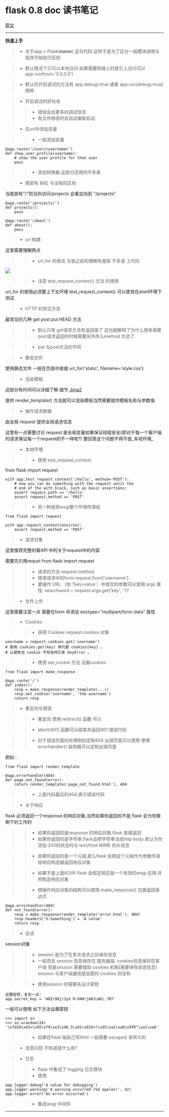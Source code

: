 flask 0.8 doc 读书笔记
===
[原文](https://dormousehole.readthedocs.org/en/latest/index.html)

******
**快速上手**

>* 关于app = Flask(__name__)
这句代码 这样子是为了区分一般模块调用与程序开始执行区别

>* 默认情况下只可以本地访问 如果需要网络上的其它人访问可以  app.run(host='0.0.0.0')

>* 默认的开启调试的方法有 app.debug=true 或者 app.run(debug=true) 两种 

>* 开启调试的好处有 
>>* 错误会出更多的调试信息
>>* 有文件修改时会自动重新启动

>* 在url中添加变量

>>*  一般添加变量

    @app.route('/user/<username>')
    def show_user_profile(username):
        # show the user profile for that user
        pass

>>* 添加转换器 这部分还用的不多奥

>* 尾部有 斜杠  与没有的区别

当尾部有"/"则当你访问/projects 会重定向到 "/projects"

    @app.route('/projects/')
    def projects():
        pass
    
    @app.route('/about')
    def about():
        pass

>* url 构建

这里需要理解两点
>>* url_for 的用法 与我之前的理解有差距 不多说 上代码

![](http://vdisk-thumb-3.wcdn.cn/frame.1024x768/data.vdisk.me/55890007/4062a314dbc348a1942538b32451474db5731cb5?ip=1364746800,10.73.26.36&ssig=ldQFmzKD6e&Expires=1364745600&KID=sae,l30zoo1wmz)

>>* 注意 
 test_request_context() 方法 的使用
 
 url_for 的使用必须要上下文环境 test_request_context() 可以使其在shell环境下测试

>* HTTP 的常见方法

最常见的几种 get post put HEAD 方法

>>* 默认只有 get请求方法有返回值了 这也就解释了为什么很多需要post请求返回的时候需要另外传入method 方法了..

>>* put 与post方法的不同

>* 静态文件

使用静态文件 一般在页面中直接 url_for('static', filename='style.css')

>* 渲染模板 

这部分有时间可以详细了解 细节   [Jinja2](http://jinja.pocoo.org/2/)

提供   render_template() 方法就可以渲染模板当然需要提供模板名称与参数值


>* 操作请求数据

由全局  request 提供全局请求信息

这里有一点需要讨论 request 是全局变量如果保证线程安全(即对于每一个客户端的请求保证每一个request的不一样呢?) 要回答这个问题不得不提_本地环境_

>* 本地环境 

>>* 使用  test_request_context 

from flask import request

    with app.test_request_context('/hello', method='POST'):
        # now you can do something with the request until the
        # end of the with block, such as basic assertions:
        assert request.path == '/hello'
        assert request.method == 'POST'

>>* 另一种是把wsgi整个环境传递给 

    from flask import request
    
    with app.request_context(environ):
        assert request.method == 'POST'



>* 请求对象

这里推荐完整的看API 中的关于request中的内容


需要先引用requst  from flask import request

>>* 请求的方法  request.method 
>>* 使用请求中的form request.form['username']
>>*  要操作 URL （如 ?key=value ）中提交的参数可以使用 args 属性: 
searchword = request.args.get('key', '')?

>* 文件上传

这里需要注意一点 需要在form 中添加 enctype="multipart/form-data" 属性 


>* Cookies

>>* 获得 Cookies  request.cookies 对象 

    username = request.cookies.get('username')
    # 使用 cookies.get(key) 来代替 cookies[key] ，
    # 以避免当 cookie 不存在时引发 KeyError 。
    
>>* 使用  set_cookie 方法 设置cookies

    from flask import make_response
    
    @app.route('/')
    def index():
        resp = make_response(render_template(...))
        resp.set_cookie('username', 'the username')
        return resp

>* 重定向与错误

>>* 重定向 使用  redirect() 函数 可以

>>* abort(401) 函数可以结束并返回401 错误代码

>>* 对于错误页面的处理例如定制404 出错页面可以使用 使用 errorhandler() 装饰器可以定制出错页面

例如 :

    from flask import render_template
    
    @app.errorhandler(404)
    def page_not_found(error):
        return render_template('page_not_found.html'), 404

>>* 上面代码最后的404,表示错误代码

>* 关于响应

flask 必须返回一个response 的响应对象,当然如果你返回的不是,flask 会为你做剩下的工作的
>>* 如果你返回的是response 的响应对象,flask 直接返回
>>* 如果你返回的是字符串,flask会把字符串当成http body 默认为你添加 200的状态吗与 text/html MIME  的头信息

>>* 如果你返回的是一个元祖,那么flask 会把这个元祖作为参数传递给响应构造器返回响应对象

>>* 如果不是上面的3中 flask 会假定响应是一个有效的wsgi 应用.并把构造响应对象

>>* 想操作响应对象的结构可以使用   make_response() 包裹返回表达式

    @app.errorhandler(404)
    def not_found(error):
        resp = make_response(render_template('error.html'), 404)
        resp.headers['X-Something'] = 'A value'
        return resp

>* 会话 

session对象

>>* session 是为了在多次请求之前保存信息
>>* 一般而言 session 信息保存在 服务器端. cookies信息保存在客户端 但是session 需要借助 cookies 机制(需要保存状态信息)  session 与客户端通信是加密的 cookies 则没有

>>* 使用session 时需要先设计密钥
    
    设置密钥，复杂一点：
    app.secret_key = 'A0Zr98j/3yX R~XHH!jmN]LWX/,?RT'

一般可以使用 如下方法设置密钥

    >>> import os
    >>> os.urandom(24)
    '\xfd{H\xe5<\x95\xf9\xe3\x96.5\xd1\x01O<!\xd5\xa2\xa0\x9fR"\xa1\xa8'


>>* 如果在flask 端自己写html 一般需要  escape() 来转义的

>* 消息闪现  不知道是什么呢?

>* 日志

>>* flask 中集成了 logging 日志模块
>>* 使用

    app.logger.debug('A value for debugging')
    app.logger.warning('A warning occurred (%d apples)', 42)
    app.logger.error('An error occurred')

>>* 集成wsgi 中间件




































































*****
